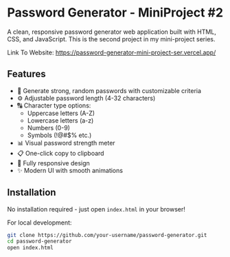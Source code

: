 # Password Generator - MiniProject #2

A clean, responsive password generator web application built with HTML, CSS, and JavaScript. This is the second project in my mini-project series.

Link To Website: https://password-generator-mini-project-ser.vercel.app/

## Features

- 🔐 Generate strong, random passwords with customizable criteria
- ⚙️ Adjustable password length (4-32 characters)
- 🔠 Character type options:
  - Uppercase letters (A-Z)
  - Lowercase letters (a-z)
  - Numbers (0-9)
  - Symbols (!@#$% etc.)
- 📊 Visual password strength meter
- 📋 One-click copy to clipboard
- 📱 Fully responsive design
- ✨ Modern UI with smooth animations

## Installation

No installation required - just open `index.html` in your browser!

For local development:
```bash
git clone https://github.com/your-username/password-generator.git
cd password-generator
open index.html
